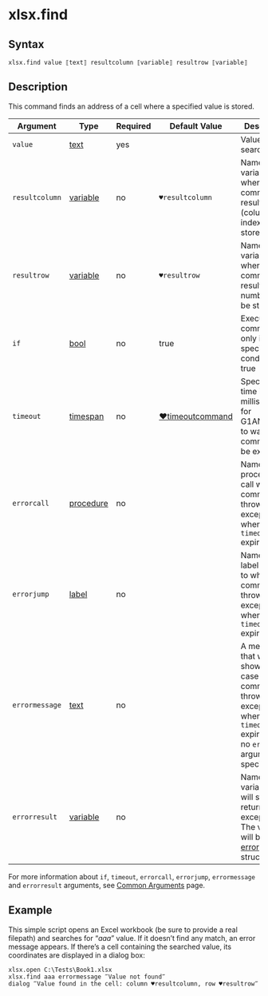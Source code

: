 # xlsx.find

## Syntax

```G1ANT
xlsx.find value ⟦text⟧ resultcolumn ⟦variable⟧ resultrow ⟦variable⟧
```

## Description

This command finds an address of a cell where a specified value is stored.

| Argument | Type | Required | Default Value | Description |
| -------- | ---- | -------- | ------------- | ----------- |
|`value`| [text](../../G1ANT.Language/Structures/TextStructure.md) | yes  | | Value to be searched for |
| `resultcolumn` | [variable](../../G1ANT.Language/Structures/VariableStructure.md) | no       | `♥resultcolumn`                                           | Name of a variable where the command's result (column index) will be stored |
| `resultrow` | [variable](../../G1ANT.Language/Structures/VariableStructure.md) | no       | `♥resultrow`                                         | Name of a variable where the command's result (row number) will be stored |
| `if`           | [bool](../../G1ANT.Language/Structures/BooleanStructure.md) | no       | true                                                        | Executes the command only if a specified condition is true   |
| `timeout`      | [timespan](../../G1ANT.Language/Structures/TimeSpanStructure.md) | no       | [♥timeoutcommand](../../G1ANT.Addon.Core/Variables/TimeoutCommandVariable.md) | Specifies time in milliseconds for G1ANT.Robot to wait for the command to be executed |
| `errorcall`    | [procedure](../../G1ANT.Language/Structures/ProcedureStructure.md) | no       |                                                             | Name of a procedure to call when the command throws an exception or when a given `timeout` expires |
| `errorjump`    | [label](../../G1ANT.Language/Structures/LabelStructure.md) | no       |                                                             | Name of the label to jump to when the command throws an exception or when a given `timeout` expires |
| `errormessage` | [text](../../G1ANT.Language/Structures/TextStructure.md) | no       |                                                             | A message that will be shown in case the command throws an exception or when a given `timeout` expires, and no `errorjump` argument is specified |
| `errorresult`  | [variable](../../G1ANT.Language/Structures/VariableStructure.md) | no       |                                                             | Name of a variable that will store the returned exception. The variable will be of [error](../../G1ANT.Language/Structures/ErrorStructure.md) structure  |

For more information about `if`, `timeout`, `errorcall`, `errorjump`, `errormessage` and `errorresult` arguments, see [Common Arguments](../../../appendices/common-arguments.md) page.

## Example

This simple script opens an Excel workbook (be sure to provide a real filepath) and searches for “*aaa*” value. If it doesn’t find any match, an error message appears. If there’s a cell containing the searched value, its coordinates are displayed in a dialog box:

```G1ANT
xlsx.open C:\Tests\Book1.xlsx
xlsx.find aaa errormessage ‴Value not found‴
dialog ‴Value found in the cell: column ♥resultcolumn, row ♥resultrow‴
```

